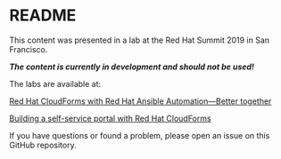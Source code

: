# README

This content was presented in a lab at the Red Hat Summit 2019 in San Francisco.

***The content is currently in development and should not be used!***

The labs are available at:

[Red Hat CloudForms with Red Hat Ansible Automation—Better together](./ansible-and-cloudforms-better-together/index.md)

[Building a self-service portal with Red Hat CloudForms](./self-service-portal-with-cloudforms/index.md)

If you have questions or found a problem, please open an issue on this GitHub repository.
